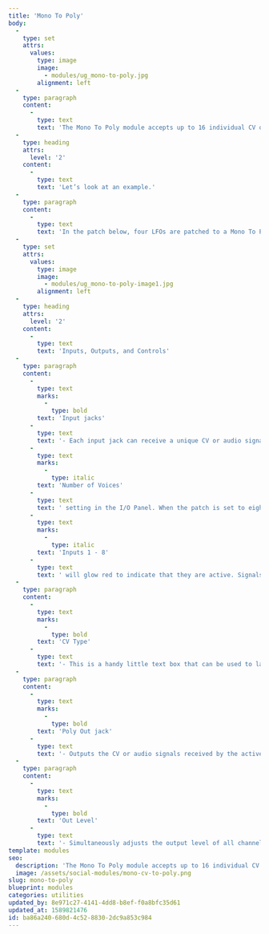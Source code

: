 ```yaml
---
title: 'Mono To Poly'
body:
  -
    type: set
    attrs:
      values:
        type: image
        image:
          - modules/ug_mono-to-poly.jpg
        alignment: left
  -
    type: paragraph
    content:
      -
        type: text
        text: 'The Mono To Poly module accepts up to 16 individual CV or audio inputs and converts them to a single multi-channel "poly" output. The module can be used with CVs to send different envelopes, LFOs, pitch CVs etc. to each individual voice of a polyphonic patch or to convert multiple mono audio signals, such as oscillators, to a "poly" audio signal.'
  -
    type: heading
    attrs:
      level: '2'
    content:
      -
        type: text
        text: 'Let’s look at an example.'
  -
    type: paragraph
    content:
      -
        type: text
        text: 'In the patch below, four LFOs are patched to a Mono To Poly module’s inputs to create a "poly" CV signal that is modulating the cutoff frequency of a Poly Filter module. This results in a patch where each of its four active voices have a different LFO rate modulating its filter.'
  -
    type: set
    attrs:
      values:
        type: image
        image:
          - modules/ug_mono-to-poly-image1.jpg
        alignment: left
  -
    type: heading
    attrs:
      level: '2'
    content:
      -
        type: text
        text: 'Inputs, Outputs, and Controls'
  -
    type: paragraph
    content:
      -
        type: text
        marks:
          -
            type: bold
        text: 'Input jacks'
      -
        type: text
        text: '- Each input jack can receive a unique CV or audio signal that will be "packaged" together and output as individual channels, or "lanes," of the poly output signal. The number of active inputs depends on the '
      -
        type: text
        marks:
          -
            type: italic
        text: 'Number of Voices'
      -
        type: text
        text: ' setting in the I/O Panel. When the patch is set to eight voices, for example, the LEDs for '
      -
        type: text
        marks:
          -
            type: italic
        text: 'Inputs 1 - 8'
      -
        type: text
        text: ' will glow red to indicate that they are active. Signals received by inputs that are not active will not be passed to the output.'
  -
    type: paragraph
    content:
      -
        type: text
        marks:
          -
            type: bold
        text: 'CV Type'
      -
        type: text
        text: '- This is a handy little text box that can be used to label the module. To change the text, click in the box labeled "Click to enter label" and begin typing.'
  -
    type: paragraph
    content:
      -
        type: text
        marks:
          -
            type: bold
        text: 'Poly Out jack'
      -
        type: text
        text: '- Outputs the CV or audio signals received by the active input jacks as a multi-channel "poly" signal.'
  -
    type: paragraph
    content:
      -
        type: text
        marks:
          -
            type: bold
        text: 'Out Level'
      -
        type: text
        text: '- Simultaneously adjusts the output level of all channels of the poly signal.'
template: modules
seo:
  description: 'The Mono To Poly module accepts up to 16 individual CV or audio inputs and converts them to a single multi-channel "poly" output.'
  image: /assets/social-modules/mono-cv-to-poly.png
slug: mono-to-poly
blueprint: modules
categories: utilities
updated_by: 8e971c27-4141-4dd8-b8ef-f0a8bfc35d61
updated_at: 1589821476
id: ba86a240-680d-4c52-8830-2dc9a853c984
---
```

